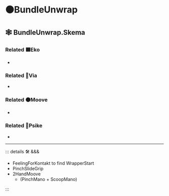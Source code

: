 # 🟠<mooves>BundleUnwrap</mooves>

## 🕸 BundleUnwrap.Skema

### Related 🟩<ekos>Eko</ekos>

-

### Related 🔻<via>Via</via>

-

### Related 🟠<mooves>Moove</mooves>

-

### Related 💜<psike>Psike</psike>

-

---

<!-- =================================================== -->
<!-- =================================================== -->
<!-- =================================================== -->
<!-- =================================================== -->
<!-- =================================================== -->
::: details 🛠 <dev>&&&</dev>

- FeelingForKontakt to find WrapperStart
- PinchSlideGrip
- 2HandMoove
    - (PinchMano + ScoopMano)

:::
